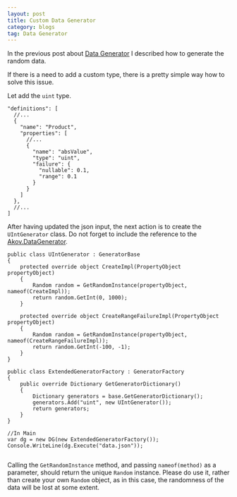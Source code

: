 ```yaml
---
layout: post
title: Custom Data Generator 
category: blogs
tag: Data Generator 
---
```


In the previous post about <a href="/blogs/2020/08/26/Data-generator">Data Generator</a> I described how to generate the random data.

If there is a need to add a custom type, there is a pretty simple way how to solve this issue.

Let add the `uint` type.

<pre><code class="language-cs">"definitions": [
  //...
  {
    "name": "Product",
    "properties": [
      //...
      {
        "name": "absValue",
        "type": "uint",
        "failure": {
          "nullable": 0.1,
          "range": 0.1 
        }
      }
    ]
  },
  //...
]
</code></pre>

After having updated the json input, the next action is to create the `UIntGenerator` class. Do not forget to include the reference to the <a href="https://www.nuget.org/packages/Akov.DataGenerator/">Akov.DataGenerator</a>.

<pre><code class="language-cs">public class UIntGenerator : GeneratorBase
{
    protected override object CreateImpl(PropertyObject propertyObject)
    {
        Random random = GetRandomInstance(propertyObject, nameof(CreateImpl));
        return random.GetInt(0, 1000);    
    }

    protected override object CreateRangeFailureImpl(PropertyObject propertyObject)
    {
        Random random = GetRandomInstance(propertyObject, nameof(CreateRangeFailureImpl));
        return random.GetInt(-100, -1);
    }
}

public class ExtendedGeneratorFactory : GeneratorFactory
{
    public override Dictionary<string, GeneratorBase> GetGeneratorDictionary()
    {
        Dictionary<string, GeneratorBase> generators = base.GetGeneratorDictionary();
        generators.Add("uint", new UIntGenerator());
        return generators;
    }
}

//In Main
var dg = new DG(new ExtendedGeneratorFactory());
Console.WriteLine(dg.Execute("data.json"));

</code></pre>

Calling the `GetRandomInstance` method, and passing `nameof(method)` as a parameter, should return the unique `Random` instance. Please do use it, rather than create your own `Random` object, as in this case, the randomness of the data will be lost at some extent.